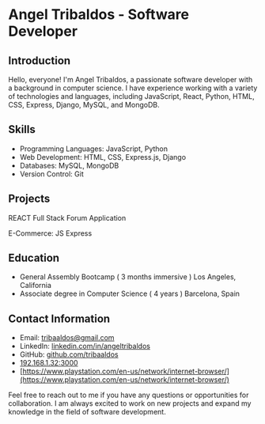 # Angel Tribaldos - Software Developer

## Introduction
Hello, everyone! I'm Angel Tribaldos, a passionate software developer with a background in computer science. I have experience working with a variety of technologies and languages, including JavaScript, React, Python, HTML, CSS, Express, Django, MySQL, and MongoDB. 


## Skills
- Programming Languages: JavaScript, Python
- Web Development: HTML, CSS, Express.js, Django
- Databases: MySQL, MongoDB
- Version Control: Git

## Projects

REACT Full Stack Forum Application

E-Commerce: JS Express

## Education
- General Assembly Bootcamp ( 3 months immersive ) Los Angeles, California
- Associate degree in Computer Science ( 4 years ) Barcelona, Spain

## Contact Information
- Email: tribaaldos@gmail.com
- LinkedIn: [linkedin.com/in/angeltribaldos](https://www.linkedin.com/in/angeltribaldos)
- GitHub: [github.com/tribaaldos](https://github.com/tribaaldos)
- [192.168.1.32:3000](http://192.168.1.32:3000)
- [https://www.playstation.com/en-us/network/internet-browser/](https://www.playstation.com/en-us/network/internet-browser/)

Feel free to reach out to me if you have any questions or opportunities for collaboration. I am always excited to work on new projects and expand my knowledge in the field of software development.

